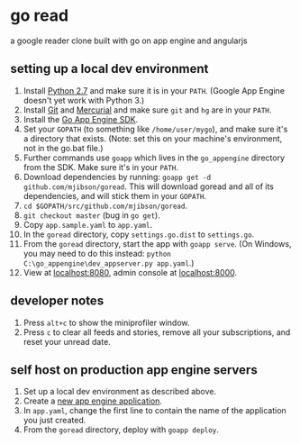 # go read

a google reader clone built with go on app engine and angularjs

## setting up a local dev environment

1. Install [Python 2.7](http://www.python.org/download/releases/2.7.5/) and make sure it is in your `PATH`. (Google App Engine doesn't yet work with Python 3.)
1. Install [Git](http://gitscm.com/) and [Mercurial](http://mercurial.selenic.com/wiki/Download) and make sure `git` and `hg` are in your `PATH`.
1. Install the [Go App Engine SDK](https://developers.google.com/appengine/downloads#Google_App_Engine_SDK_for_Go).
1. Set your `GOPATH` (to something like `/home/user/mygo`), and make sure it's a directory that exists. (Note: set this on your machine's environment, not in the go.bat file.)
1. Further commands use `goapp` which lives in the `go_appengine` directory from the SDK. Make sure it's in your `PATH`.
1. Download dependencies by running: `goapp get -d github.com/mjibson/goread`. This will download goread and all of its dependencies, and will stick them in your `GOPATH`.
1. `cd $GOPATH/src/github.com/mjibson/goread`.
1. `git checkout master` (bug in `go get`).
1. Copy `app.sample.yaml` to `app.yaml`.
1. In the `goread` directory, copy `settings.go.dist` to `settings.go`.
1. From the `goread` directory, start the app with `goapp serve`. (On Windows, you may need to do this instead: `python C:\go_appengine\dev_appserver.py app.yaml`.)
1. View at [localhost:8080](http://localhost:8080), admin console at [localhost:8000](http://localhost:8000).
 
## developer notes

1. Press `alt+c` to show the miniprofiler window.
1. Press `c` to clear all feeds and stories, remove all your subscriptions, and reset your unread date.

## self host on production app engine servers

1. Set up a local dev environment as described above.
1. Create a [new app engine application](https://cloud.google.com/console?getstarted=https://appengine.google.com).
1. In `app.yaml`, change the first line to contain the name of the application you just created.
1. From the `goread` directory, deploy with `goapp deploy`.
